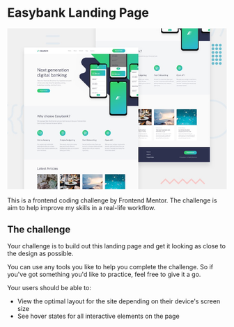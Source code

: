 # Easybank Landing Page

![Design preview for the Easybank landing page coding challenge](app_docs/design/desktop-preview.jpg)

This is a frontend coding challenge by Frontend Mentor. The challenge is aim to help improve my skills in a real-life workflow.

## The challenge

Your challenge is to build out this landing page and get it looking as close to the design as possible.

You can use any tools you like to help you complete the challenge. So if you've got something you'd like to practice, feel free to give it a go.

Your users should be able to:

- View the optimal layout for the site depending on their device's screen size
- See hover states for all interactive elements on the page

